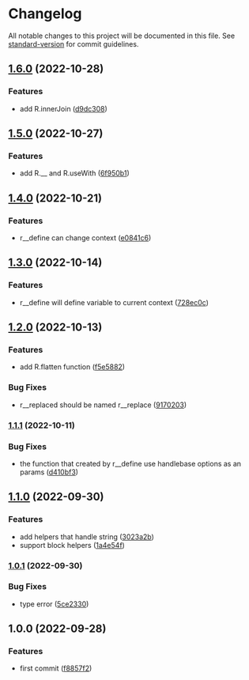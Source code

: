 # Changelog

All notable changes to this project will be documented in this file. See [standard-version](https://github.com/conventional-changelog/standard-version) for commit guidelines.

## [1.6.0](https://www.github.com/keq-request/handlebars-ramda-helpers/compare/v1.5.0...v1.6.0) (2022-10-28)


### Features

* add R.innerJoin ([d9dc308](https://www.github.com/keq-request/handlebars-ramda-helpers/commit/d9dc308cfebb56b870e416c7e1e6d0c80b1e6b52))

## [1.5.0](https://www.github.com/keq-request/handlebars-ramda-helpers/compare/v1.4.0...v1.5.0) (2022-10-27)


### Features

* add R.__ and R.useWith ([6f950b1](https://www.github.com/keq-request/handlebars-ramda-helpers/commit/6f950b16435ee3192f8866a51db3644fdad241bf))

## [1.4.0](https://www.github.com/keq-request/handlebars-ramda-helpers/compare/v1.3.0...v1.4.0) (2022-10-21)


### Features

* r__define can change context ([e0841c6](https://www.github.com/keq-request/handlebars-ramda-helpers/commit/e0841c6d222d49275bbb4292075fed946b4dd524))

## [1.3.0](https://www.github.com/keq-request/handlebars-ramda-helpers/compare/v1.2.0...v1.3.0) (2022-10-14)


### Features

* r__define will define variable to current context ([728ec0c](https://www.github.com/keq-request/handlebars-ramda-helpers/commit/728ec0c0059f022cdf374ba3ad2444d13ffc056f))

## [1.2.0](https://www.github.com/keq-request/handlebars-ramda-helpers/compare/v1.1.1...v1.2.0) (2022-10-13)


### Features

* add R.flatten function ([f5e5882](https://www.github.com/keq-request/handlebars-ramda-helpers/commit/f5e588236797ebff6ed070640a75856bd25089b2))


### Bug Fixes

* r__replaced should be named r__replace ([9170203](https://www.github.com/keq-request/handlebars-ramda-helpers/commit/91702036721a53ecc619c195e15af7af357aabee))

### [1.1.1](https://www.github.com/keq-request/handlebars-ramda-helpers/compare/v1.1.0...v1.1.1) (2022-10-11)


### Bug Fixes

* the function that created by r__define use handlebase options as an params ([d410bf3](https://www.github.com/keq-request/handlebars-ramda-helpers/commit/d410bf3accb24d5f1c4bcbcea813670f99467ac4))

## [1.1.0](https://www.github.com/keq-request/handlebars-ramda-helpers/compare/v1.0.1...v1.1.0) (2022-09-30)


### Features

* add helpers that handle string ([3023a2b](https://www.github.com/keq-request/handlebars-ramda-helpers/commit/3023a2bbfb7c09ab57554136df2ff6fd50670697))
* support block helpers ([1a4e54f](https://www.github.com/keq-request/handlebars-ramda-helpers/commit/1a4e54f433b103e9673dd5306d8b3c61c74365cd))

### [1.0.1](https://www.github.com/keq-request/handlebars-ramda-helpers/compare/v1.0.0...v1.0.1) (2022-09-30)


### Bug Fixes

* type error ([5ce2330](https://www.github.com/keq-request/handlebars-ramda-helpers/commit/5ce233006fb041295bc287429e660cbc02d0e379))

## 1.0.0 (2022-09-28)


### Features

* first commit ([f8857f2](https://github.com/keq-request/handlebars-ramda-helpers/commit/f8857f2880b69f04503ad574b36b57aeb832c060))
